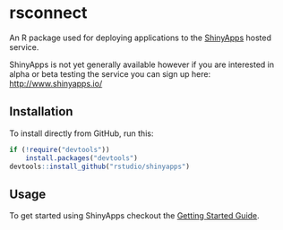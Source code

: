 rsconnect
=======================================================

An R package used for deploying applications to the [ShinyApps](http://shinyapps.io/) hosted service.

ShinyApps is not yet generally available however if you are interested in alpha or beta testing the service you can sign up here: http://www.shinyapps.io/

## Installation

To install directly from GitHub, run this:

```r
if (!require("devtools"))
    install.packages("devtools")
devtools::install_github("rstudio/shinyapps")
```

## Usage

To get started using ShinyApps checkout the [Getting Started Guide](http://shiny.rstudio.com/articles/shinyapps.html).
